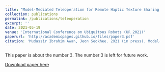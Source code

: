 ```yaml
---
title: "Model-Mediated Teleoperation for Remote Haptic Texture Sharing: Initial Study of Online Texture Modeling and Rendering"
collection: publications
permalink: /publications/teleoperation
excerpt: ''
date: 2021-05-19
venue: 'International Conference on Ubiquitous Robots (UR 2021)'
paperurl: 'http://academicpages.github.io/files/paper3.pdf'
citation: 'Mudassir Ibrahim Awan, Jeon Seokhee. 2021 (in press). Model-Mediated Teleoperation for Remote Haptic Texture Sharing:Initial Study of Online Texture Modeling and Rendering. Seoul, South Korea.'
---
```


This paper is about the number 3. The number 3 is left for future work.

[Download paper here](http://mudassir-awan.github.io/files/MMT.pdf)

<!-- [Download paper here](https://bengisucagiltay.github.io/files/IDC23_Family_Systems_Theory_BengisuCagiltay.pdf) -->

<!-- [Watch our Paper Talk Here]() -->

<!-- [![Watch our Paper Talk Here]() --> 
